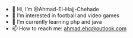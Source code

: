 - 👋 Hi, I’m @Ahmad-El-Hajj-Chehade
- 👀 I’m interested in football and video games
- 🌱 I’m currently learning php and java
- 📫 How to reach me: ahmad.ehc@outlook.com

